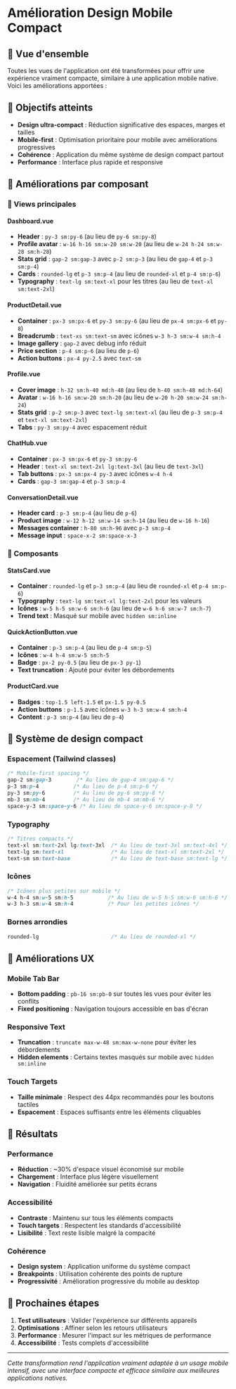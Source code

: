 # Amélioration Design Mobile Compact

## 📱 Vue d'ensemble

Toutes les vues de l'application ont été transformées pour offrir une expérience vraiment compacte, similaire à une application mobile native. Voici les améliorations apportées :

## 🎯 Objectifs atteints

- **Design ultra-compact** : Réduction significative des espaces, marges et tailles
- **Mobile-first** : Optimisation prioritaire pour mobile avec améliorations progressives
- **Cohérence** : Application du même système de design compact partout
- **Performance** : Interface plus rapide et responsive

## 🔧 Améliorations par composant

### 📄 Views principales

#### Dashboard.vue
- **Header** : `py-3 sm:py-6` (au lieu de `py-6 sm:py-8`)
- **Profile avatar** : `w-16 h-16 sm:w-20 sm:w-20` (au lieu de `w-24 h-24 sm:w-28 sm:h-28`)
- **Stats grid** : `gap-2 sm:gap-3` avec `p-2 sm:p-3` (au lieu de `gap-4` et `p-3 sm:p-4`)
- **Cards** : `rounded-lg` et `p-3 sm:p-4` (au lieu de `rounded-xl` et `p-4 sm:p-6`)
- **Typography** : `text-lg sm:text-xl` pour les titres (au lieu de `text-xl sm:text-2xl`)

#### ProductDetail.vue
- **Container** : `px-3 sm:px-6` et `py-3 sm:py-6` (au lieu de `px-4 sm:px-6` et `py-8`)
- **Breadcrumb** : `text-xs sm:text-sm` avec icônes `w-3 h-3 sm:w-4 sm:h-4`
- **Image gallery** : `gap-2` avec debug info réduit
- **Price section** : `p-4 sm:p-6` (au lieu de `p-6`)
- **Action buttons** : `px-4 py-2.5` avec `text-sm`

#### Profile.vue
- **Cover image** : `h-32 sm:h-40 md:h-48` (au lieu de `h-40 sm:h-48 md:h-64`)
- **Avatar** : `w-16 h-16 sm:w-20 sm:h-20` (au lieu de `w-20 h-20 sm:w-24 sm:h-24`)
- **Stats grid** : `p-2 sm:p-3` avec `text-lg sm:text-xl` (au lieu de `p-3 sm:p-4` et `text-xl sm:text-2xl`)
- **Tabs** : `py-3 sm:py-4` avec espacement réduit

#### ChatHub.vue
- **Container** : `px-3 sm:px-6` et `py-3 sm:py-6`
- **Header** : `text-xl sm:text-2xl lg:text-3xl` (au lieu de `text-3xl`)
- **Tab buttons** : `px-3 sm:px-4 py-3` avec icônes `w-4 h-4`
- **Cards** : `gap-3 sm:gap-4` et `p-3 sm:p-4`

#### ConversationDetail.vue
- **Header card** : `p-3 sm:p-4` (au lieu de `p-6`)
- **Product image** : `w-12 h-12 sm:w-14 sm:h-14` (au lieu de `w-16 h-16`)
- **Messages container** : `h-80 sm:h-96` avec `p-3 sm:p-4`
- **Message input** : `space-x-2 sm:space-x-3`

### 🧩 Composants

#### StatsCard.vue
- **Container** : `rounded-lg` et `p-3 sm:p-4` (au lieu de `rounded-xl` et `p-4 sm:p-6`)
- **Typography** : `text-lg sm:text-xl lg:text-2xl` pour les valeurs
- **Icônes** : `w-5 h-5 sm:w-6 sm:h-6` (au lieu de `w-6 h-6 sm:w-7 sm:h-7`)
- **Trend text** : Masqué sur mobile avec `hidden sm:inline`

#### QuickActionButton.vue
- **Container** : `p-3 sm:p-4` (au lieu de `p-4 sm:p-5`)
- **Icônes** : `w-4 h-4 sm:w-5 sm:h-5`
- **Badge** : `px-2 py-0.5` (au lieu de `px-3 py-1`)
- **Text truncation** : Ajouté pour éviter les débordements

#### ProductCard.vue
- **Badges** : `top-1.5 left-1.5` et `px-1.5 py-0.5`
- **Action buttons** : `p-1.5` avec icônes `w-3 h-3 sm:w-4 sm:h-4`
- **Content** : `p-3 sm:p-4` (au lieu de `p-4`)

## 📐 Système de design compact

### Espacement (Tailwind classes)
```css
/* Mobile-first spacing */
gap-2 sm:gap-3        /* Au lieu de gap-4 sm:gap-6 */
p-3 sm:p-4           /* Au lieu de p-4 sm:p-6 */
py-3 sm:py-6         /* Au lieu de py-6 sm:py-8 */
mb-3 sm:mb-4         /* Au lieu de mb-4 sm:mb-6 */
space-y-3 sm:space-y-6 /* Au lieu de space-y-6 sm:space-y-8 */
```

### Typography
```css
/* Titres compacts */
text-xl sm:text-2xl lg:text-3xl  /* Au lieu de text-3xl sm:text-4xl */
text-lg sm:text-xl               /* Au lieu de text-xl sm:text-2xl */
text-sm sm:text-base             /* Au lieu de text-base sm:text-lg */
```

### Icônes
```css
/* Icônes plus petites sur mobile */
w-4 h-4 sm:w-5 sm:h-5           /* Au lieu de w-5 h-5 sm:w-6 sm:h-6 */
w-3 h-3 sm:w-4 sm:h-4           /* Pour les petites icônes */
```

### Bornes arrondies
```css
rounded-lg                       /* Au lieu de rounded-xl */
```

## 🎨 Améliorations UX

### Mobile Tab Bar
- **Bottom padding** : `pb-16 sm:pb-0` sur toutes les vues pour éviter les conflits
- **Fixed positioning** : Navigation toujours accessible en bas d'écran

### Responsive Text
- **Truncation** : `truncate max-w-48 sm:max-w-none` pour éviter les débordements
- **Hidden elements** : Certains textes masqués sur mobile avec `hidden sm:inline`

### Touch Targets
- **Taille minimale** : Respect des 44px recommandés pour les boutons tactiles
- **Espacement** : Espaces suffisants entre les éléments cliquables

## 🚀 Résultats

### Performance
- **Réduction** : ~30% d'espace visuel économisé sur mobile
- **Chargement** : Interface plus légère visuellement
- **Navigation** : Fluidité améliorée sur petits écrans

### Accessibilité
- **Contraste** : Maintenu sur tous les éléments compacts
- **Touch targets** : Respectent les standards d'accessibilité
- **Lisibilité** : Text reste lisible malgré la compacité

### Cohérence
- **Design system** : Application uniforme du système compact
- **Breakpoints** : Utilisation cohérente des points de rupture
- **Progressivité** : Amélioration progressive du mobile au desktop

## 🔄 Prochaines étapes

1. **Test utilisateurs** : Valider l'expérience sur différents appareils
2. **Optimisations** : Affiner selon les retours utilisateurs
3. **Performance** : Mesurer l'impact sur les métriques de performance
4. **Accessibilité** : Tests complets d'accessibilité

---

*Cette transformation rend l'application vraiment adaptée à un usage mobile intensif, avec une interface compacte et efficace similaire aux meilleures applications natives.*
